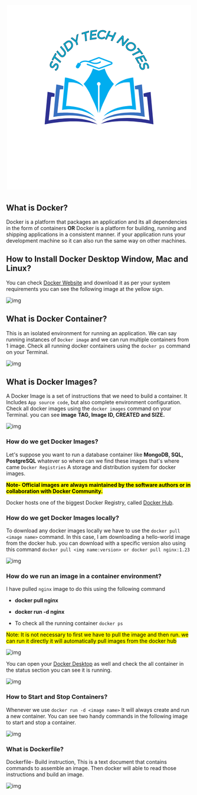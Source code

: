 <h1 align="center">
 
 ![Study Tech Notes](/logo.png)

</h1>


## What is Docker?

Docker is a platform that packages an application and its all dependencies in the form of containers **OR** Docker is a platform for building, running and shipping applications in a consistent manner. if your application runs your development machine so it can also run the same way on other machines.

## How to Install Docker Desktop Window, Mac and Linux?

You can check [Docker Website](https://docs.docker.com/desktop/install/windows-install/) and download it as per your system requirements you can see the following image at the yellow sign.

![img](https://cdn.hashnode.com/res/hashnode/image/upload/v1678412921615/46c10e5d-ad9e-46ed-a051-a436bc7c0dd3.png)

## What is Docker Container?

This is an isolated environment for running an application. We can say running instances of `Docker image` and we can run multiple containers from 1 image. Check all running docker containers using the `docker ps` command on your Terminal.

![img](https://cdn.hashnode.com/res/hashnode/image/upload/v1678353404934/fa0f8a4a-78b6-4e96-ae4a-197180df3517.png)

## What is Docker Images?

A Docker Image is a set of instructions that we need to build a container. It Includes `App source code`, but also complete environment configuration. Check all docker images using the `docker images` command on your Terminal. you can see **image** **TAG, Image ID, CREATED and SIZE.**

![img](https://cdn.hashnode.com/res/hashnode/image/upload/v1678353118804/62e16f4b-e0d5-494b-8415-51bd72bb037b.png)

### How do we get Docker Images?

Let's suppose you want to run a database container like **MongoDB, SQL, PostgreSQL** whatever so where can we find these images that's where came `Docker Registries` A storage and distribution system for docker images.

**<mark>Note- Official images are always maintained by the software authors or in collaboration with Docker Community.</mark>**

Docker hosts one of the biggest Docker Registry, called [Docker Hub](https://hub.docker.com/).

### How do we get Docker Images locally?

To download any docker images locally we have to use the `docker pull <image name>` command. In this case, I am downloading a hello-world image from the docker hub. you can download with a specific version also using this command `docker pull <img name:version> or docker pull nginx:1.23`

![img](https://cdn.hashnode.com/res/hashnode/image/upload/v1678371915522/a8324828-c638-4af8-a804-69200374deb9.png)

### How do we run an image in a container environment?

I have pulled `nginx` image to do this using the following command

* **docker pull nginx**
    
* **docker run -d nginx**
    
* To check all the running container `docker ps`
    

<mark>Note: It is not necessary to first we have to pull the image and then run. we can run it directly it will automatically pull images from the docker hub</mark>

![img](https://cdn.hashnode.com/res/hashnode/image/upload/v1678374526478/11004ee0-a0c9-4120-a63b-fdfb3cebdc5f.png)

You can open your [Docker Desktop](https://docs.docker.com/get-docker/) as well and check the all container in the status section you can see it is running.

![img](https://cdn.hashnode.com/res/hashnode/image/upload/v1678374708874/4e80cd95-84ae-4c70-a303-d242beb01f85.png)

### How to Start and Stop Containers?

Whenever we use `docker run -d <image name>` It will always create and run a new container. You can see two handy commands in the following image to start and stop a container.

![img](https://cdn.hashnode.com/res/hashnode/image/upload/v1678436949984/32473a25-6d9b-4897-ae0d-ce82a765c711.png)

### What is Dockerfile?

Dockerfile- Build instruction, This is a text document that contains commands to assemble an image. Then docker will able to read those instructions and build an image.

![img](https://cdn.hashnode.com/res/hashnode/image/upload/v1678437654255/7477bbed-16ca-46a2-bf13-bfce3ddd1bbf.png)
